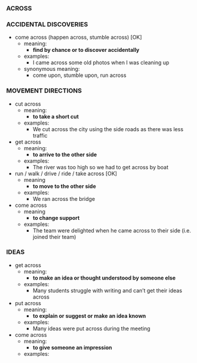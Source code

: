 ### ACROSS
### ACCIDENTAL DISCOVERIES
* come across (happen across, stumble across) [OK]
  * meaning:
    * **find by chance or to discover accidentally**
  * examples:
    * I came across some old photos when I was cleaning up
  * synonymous meaning:
    * come upon, stumble upon, run across

### MOVEMENT DIRECTIONS
* cut across
  * meaning:
    * **to take a short cut**
  * examples:
    * We cut across the city using the side roads as there was less traffic
* get across
  * meaning:
    * **to arrive to the other side**
  * examples:
    * The river was too high so we had to get across by boat
* run / walk / drive / ride / take across [OK]
  * meaning
    * **to move to the other side** 
  * examples: 
    * We ran across the bridge
* come across
  * meaning
    * **to change support**
  * examples:
      * The team were delighted when he came across to their side (i.e. joined their team)

### IDEAS
* get across
  * meaning:
      * **to make an idea or thought understood by someone else**
  * examples:
    * Many students struggle with writing and can’t get their ideas across
* put across
  * meaning:
    * **to explain or suggest or make an idea known**
  * examples:
    * Many ideas were put across during the meeting
* come across
  * meaning:
      * **to give someone an impression**
  * examples: